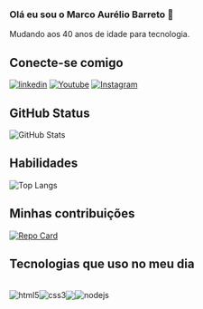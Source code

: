  ### Olá eu sou o Marco Aurélio Barreto 👋

 Mudando aos 40 anos de idade para tecnologia. 

 ## Conecte-se comigo



[![linkedin](https://img.shields.io/badge/LinkedIn-0077B5?style=for-the-badge&logo=linkedin&logoColor=white)](https://www.linkedin.com/in/marco-aurelio-dos-santos)
[![Youtube]( https://img.shields.io/badge/YouTube-FF0000?style=for-the-badge&logo=youtube&logoColor=white)](https://www.youtube.com/@MarcoAurelioDev)
[![Instagram](https://img.shields.io/badge/Instagram-E4405F?style=for-the-badge&logo=instagram&logoColor=white)](https://www.instagram.com/marcoaurelio5432)

## GitHub Status
 ![GitHub Stats](https://github-readme-stats.vercel.app/api?username=Marcoa5432&theme=transparent&bg_color=000&border_color=30A3DC&show_icons=true&icon_color=30A3DC&title_color=E94D5F&text_color=FFF)

 ## Habilidades
 
 ![Top Langs](https://github-readme-stats-git-masterrstaa-rickstaa.vercel.app/api/top-langs/?username=Marcoa5432&layout=compact&bg_color=000&border_color=30A3DC&title_color=E94D5F&text_color=FFF)

 ## Minhas contribuições
 
 [![Repo Card](https://github-readme-stats.vercel.app/api/pin/?username=marcoa5432&repo=dio-lab-open-source&bg_color=000&border_color=30A3DC&show_icons=true&icon_color=30A3DC&title_color=E94D5F&text_color=FFF)](https://github.com/Marcoa5432/dio-lab-open-source)

 
## Tecnologias que uso no meu dia

<div style="display: inline_block"><br/><img align="center" alt="html5" src="https://img.shields.io/badge/HTML5-E34F26?style=for-the-badge&logo=html5&logoColor=white"/><img align="center" alt="css3" src="https://img.shields.io/badge/CSS3-1572B6?style=for-the-badge&logo=css3&logoColor=white"/><img align="center" height= alt="Js" src="https://img.shields.io/badge/JavaScript-F7DF1E?style=for-the-badge&logo=javascript&logoColor=black"/><img align="center" alt="nodejs" src="https://img.shields.io/badge/Node.js-43853D?style=for-the-badge&logo=node.js&logoColor=white"/></div><br/>

 
